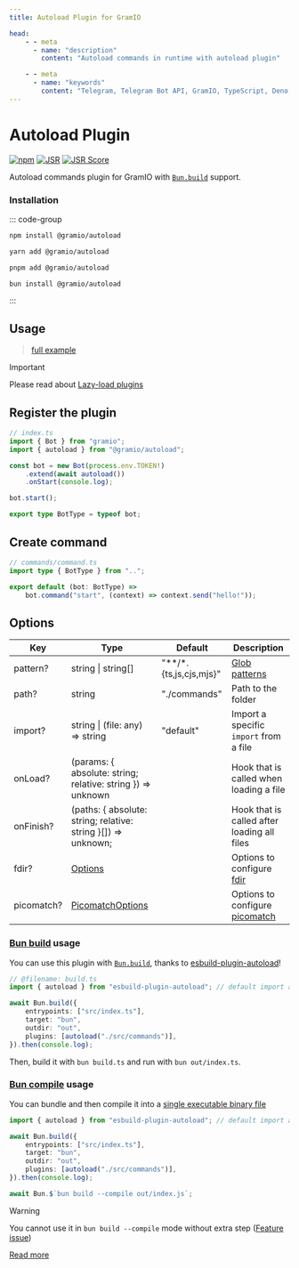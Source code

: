 ```yaml
---
title: Autoload Plugin for GramIO

head:
    - - meta
      - name: "description"
        content: "Autoload commands in runtime with autoload plugin"

    - - meta
      - name: "keywords"
        content: "Telegram, Telegram Bot API, GramIO, TypeScript, Deno, Bun, Node.JS, Nodejs, plugin, autoload, glob, fs"
---
```


# Autoload Plugin

<div class="badges">

[![npm](https://img.shields.io/npm/v/@gramio/autoload?logo=npm&style=flat&labelColor=000&color=3b82f6)](https://www.npmjs.org/package/@gramio/autoload)
[![JSR](https://jsr.io/badges/@gramio/autoload)](https://jsr.io/@gramio/autoload)
[![JSR Score](https://jsr.io/badges/@gramio/autoload/score)](https://jsr.io/@gramio/autoload)

</div>

Autoload commands plugin for GramIO with [`Bun.build`](#bun-build-usage) support.

### Installation

::: code-group

```bash [npm]
npm install @gramio/autoload
```

```bash [yarn]
yarn add @gramio/autoload
```

```bash [pnpm]
pnpm add @gramio/autoload
```

```bash [bun]
bun install @gramio/autoload
```

:::

## Usage

> [full example](https://github.com/gramiojs/autoload/tree/main/example)

> [!IMPORTANT]
> Please read about [Lazy-load plugins](https://gramio.dev/plugins/official/autoload.html)

## Register the plugin

<!-- prettier-ignore -->
```ts twoslash
// index.ts
import { Bot } from "gramio";
import { autoload } from "@gramio/autoload";

const bot = new Bot(process.env.TOKEN!)
    .extend(await autoload())
    .onStart(console.log);

bot.start();

export type BotType = typeof bot;
```

## Create command

```ts
// commands/command.ts
import type { BotType } from "..";

export default (bot: BotType) =>
    bot.command("start", (context) => context.send("hello!"));
```

## Options

| Key        | Type                                                                                               | Default                    | Description                                                               |
| ---------- | -------------------------------------------------------------------------------------------------- | -------------------------- | ------------------------------------------------------------------------- |
| pattern?   | string \| string[]                                                                                 | "\*\*\/\*.{ts,js,cjs,mjs}" | [Glob patterns](<https://en.wikipedia.org/wiki/Glob_(programming)>)       |
| path?      | string                                                                                             | "./commands"               | Path to the folder                                                        |
| import?    | string \| (file: any) => string                                                                    | "default"                  | Import a specific `import` from a file                                    |
| onLoad?    | (params: { absolute: string; relative: string }) => unknown                                        |                            | Hook that is called when loading a file                                   |
| onFinish?  | (paths: { absolute: string; relative: string }[]) => unknown;                                      |                            | Hook that is called after loading all files                               |
| fdir?      | [Options](https://github.com/thecodrr/fdir/blob/HEAD/documentation.md#method-chaining-alternative) |                            | Options to configure [fdir](https://github.com/thecodrr/fdir)             |
| picomatch? | [PicomatchOptions](https://github.com/micromatch/picomatch?tab=readme-ov-file#picomatch-options)   |                            | Options to configure [picomatch](https://www.npmjs.com/package/picomatch) |

### [Bun build](https://bun.sh/docs/bundler) usage

You can use this plugin with [`Bun.build`](https://bun.sh/docs/bundler), thanks to [esbuild-plugin-autoload](https://github.com/kravetsone/esbuild-plugin-autoload)!

```ts
// @filename: build.ts
import { autoload } from "esbuild-plugin-autoload"; // default import also supported

await Bun.build({
    entrypoints: ["src/index.ts"],
    target: "bun",
    outdir: "out",
    plugins: [autoload("./src/commands")],
}).then(console.log);
```

Then, build it with `bun build.ts` and run with `bun out/index.ts`.

### [Bun compile](https://bun.sh/docs/bundler/executables) usage

You can bundle and then compile it into a [single executable binary file](https://bun.sh/docs/bundler/executables)

```ts
import { autoload } from "esbuild-plugin-autoload"; // default import also supported

await Bun.build({
    entrypoints: ["src/index.ts"],
    target: "bun",
    outdir: "out",
    plugins: [autoload("./src/commands")],
}).then(console.log);

await Bun.$`bun build --compile out/index.js`;
```

> [!WARNING]
> You cannot use it in `bun build --compile` mode without extra step ([Feature issue](https://github.com/oven-sh/bun/issues/11895))

[Read more](https://github.com/kravetsone/esbuild-plugin-autoload)

